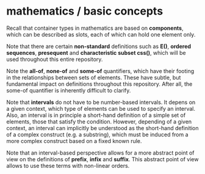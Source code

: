 
# mathematics / basic concepts

Recall that container types in mathematics are based on **components**,
which can be described as slots, each of which can hold one element only.

Note that there are certain **non-standard** definitions such as **E()**,
**ordered sequences**, **presequent** and **characteristic subset css()**,
which will be used throughout this entire repository.

Note the **all-of**, **none-of** and **some-of** quantifiers, which have
their footing in the relationships between sets of elements. These have
subtle, but fundamental impact on definitions throughout this repository.
After all, the some-of quantifier is inherently difficult to clarify.

Note that **intervals** do not have to be number-based intervals. It depens
on a given context, which type of elements can be used to specify an interval.
Also, an interval is in principle a short-hand definition of a simple set of
elements, those that satisfy the condition. However, depending of a given
context, an interval can implicitly be understood as the short-hand definition
of a complex construct (e.g. a substring), which must be induced from a more
complex construct based on a fixed known rule.

Note that an interval-based perspective allows for a more abstract point of
view on the definitions of **prefix**, **infix** and **suffix**. This abstract
point of view allows to use these terms with non-linear orders.
